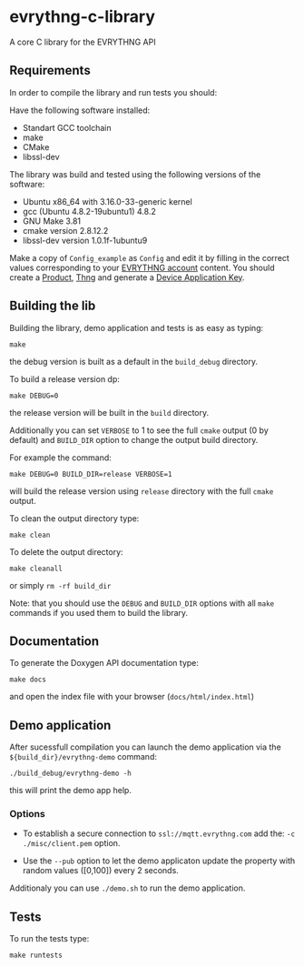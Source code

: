 # evrythng-c-library
A core C library for the EVRYTHNG API

## Requirements

In order to compile the library and run tests you should:

Have the following software installed:
* Standart GCC toolchain
* make
* CMake
* libssl-dev

The library was build and tested using the following versions of the software:

* Ubuntu x86_64 with 3.16.0-33-generic kernel
* gcc (Ubuntu 4.8.2-19ubuntu1) 4.8.2
* GNU Make 3.81
* cmake version 2.8.12.2
* libssl-dev version 1.0.1f-1ubuntu9

Make a copy of `Config_example` as `Config` and edit it by
filling in the correct values corresponding to your [EVRYTHNG account](https://dashboard.evrythng.com/) content.
You should create a [Product](https://dashboard.evrythng.com/documentation/api/products), [Thng](https://dashboard.evrythng.com/documentation/api/thngs) and generate a [Device Application Key](https://dashboard.evrythng.com/documentation/api/thngs#thngs-devices).

## Building the lib

Building the library, demo application and tests is as easy as typing:
```
make
```
the debug version is built as a default in the `build_debug` directory. 

To build a release version dp:
```
make DEBUG=0
```
the release version will be built in the `build` directory.

Additionally you can set `VERBOSE` to 1 to see the full `cmake` output (0 by default) 
and `BUILD_DIR` option to change the output build directory. 

For example the command:
```
make DEBUG=0 BUILD_DIR=release VERBOSE=1
```
will build the release version using `release` directory with the full `cmake` output.

To clean the output directory type:
```
make clean
```
To delete the output directory:
```
make cleanall
```
or simply `rm -rf build_dir`

Note: that you should use the `DEBUG` and `BUILD_DIR` options with all `make` commands if you used them to build the library.

## Documentation

To generate the Doxygen API documentation type:
```
make docs
```
and open the index file with your browser (`docs/html/index.html`)

## Demo application

After sucessfull compilation you can launch the demo application via the `${build_dir}/evrythng-demo` command:
```
./build_debug/evrythng-demo -h
```
this will print the demo app help. 

### Options

* To establish a secure connection to `ssl://mqtt.evrythng.com` add the: `-c ./misc/client.pem` option.

* Use the `--pub` option to let the demo applicaton update the property with random values ([0,100]) every 2 seconds.

Additionaly you can use `./demo.sh` to run the demo application.

## Tests

To run the tests type:

```
make runtests
```
